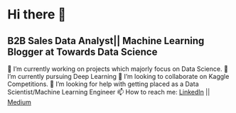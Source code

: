 # Hi there 👋
## B2B Sales Data Analyst|| Machine Learning Blogger at Towards Data Science  

🔭 I’m currently working on projects which majorly focus on Data Science.
🌱 I’m currently pursuing Deep Learning 
👯 I’m looking to collaborate on Kaggle Competitions.
🤔 I’m looking for help with getting placed as a Data Scientist/Machine Learning Engineer
📫 How to reach me: [LinkedIn](https://www.linkedin.com/in/quoc-tuong-lukas-dong/r)  || [Medium](https://medium.com/@tuonggreenager)

 
